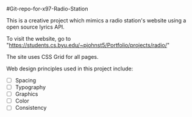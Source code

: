 #Git-repo-for-x97-Radio-Station

This is a creative project which mimics a radio station's website using a open source lyrics API.

To visit the website, go to "https://students.cs.byu.edu/~pjohnst5/Portfolio/projects/radio/"

The site uses CSS Grid for all pages.


Web design principles used in this project include:
- [ ] Spacing
- [ ] Typography
- [ ] Graphics
- [ ] Color 
- [ ] Consistency 
